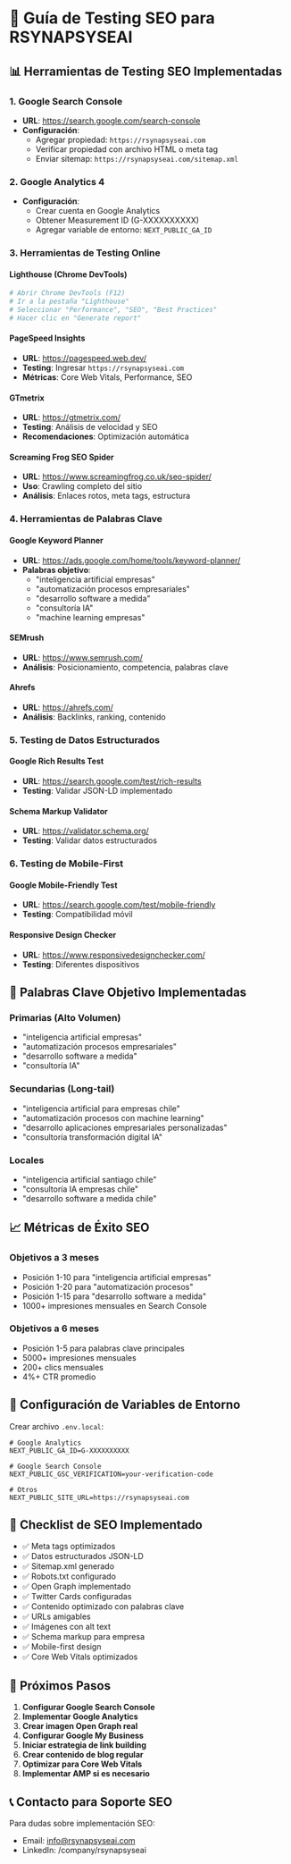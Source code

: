 # 🚀 Guía de Testing SEO para RSYNAPSYSEAI

## 📊 Herramientas de Testing SEO Implementadas

### 1. **Google Search Console**
- **URL**: https://search.google.com/search-console
- **Configuración**: 
  - Agregar propiedad: `https://rsynapsyseai.com`
  - Verificar propiedad con archivo HTML o meta tag
  - Enviar sitemap: `https://rsynapsyseai.com/sitemap.xml`

### 2. **Google Analytics 4**
- **Configuración**: 
  - Crear cuenta en Google Analytics
  - Obtener Measurement ID (G-XXXXXXXXXX)
  - Agregar variable de entorno: `NEXT_PUBLIC_GA_ID`

### 3. **Herramientas de Testing Online**

#### **Lighthouse (Chrome DevTools)**
```bash
# Abrir Chrome DevTools (F12)
# Ir a la pestaña "Lighthouse"
# Seleccionar "Performance", "SEO", "Best Practices"
# Hacer clic en "Generate report"
```

#### **PageSpeed Insights**
- **URL**: https://pagespeed.web.dev/
- **Testing**: Ingresar `https://rsynapsyseai.com`
- **Métricas**: Core Web Vitals, Performance, SEO

#### **GTmetrix**
- **URL**: https://gtmetrix.com/
- **Testing**: Análisis de velocidad y SEO
- **Recomendaciones**: Optimización automática

#### **Screaming Frog SEO Spider**
- **URL**: https://www.screamingfrog.co.uk/seo-spider/
- **Uso**: Crawling completo del sitio
- **Análisis**: Enlaces rotos, meta tags, estructura

### 4. **Herramientas de Palabras Clave**

#### **Google Keyword Planner**
- **URL**: https://ads.google.com/home/tools/keyword-planner/
- **Palabras objetivo**:
  - "inteligencia artificial empresas"
  - "automatización procesos empresariales"
  - "desarrollo software a medida"
  - "consultoría IA"
  - "machine learning empresas"

#### **SEMrush**
- **URL**: https://www.semrush.com/
- **Análisis**: Posicionamiento, competencia, palabras clave

#### **Ahrefs**
- **URL**: https://ahrefs.com/
- **Análisis**: Backlinks, ranking, contenido

### 5. **Testing de Datos Estructurados**

#### **Google Rich Results Test**
- **URL**: https://search.google.com/test/rich-results
- **Testing**: Validar JSON-LD implementado

#### **Schema Markup Validator**
- **URL**: https://validator.schema.org/
- **Testing**: Validar datos estructurados

### 6. **Testing de Mobile-First**

#### **Google Mobile-Friendly Test**
- **URL**: https://search.google.com/test/mobile-friendly
- **Testing**: Compatibilidad móvil

#### **Responsive Design Checker**
- **URL**: https://www.responsivedesignchecker.com/
- **Testing**: Diferentes dispositivos

## 🎯 Palabras Clave Objetivo Implementadas

### **Primarias (Alto Volumen)**
- "inteligencia artificial empresas"
- "automatización procesos empresariales" 
- "desarrollo software a medida"
- "consultoría IA"

### **Secundarias (Long-tail)**
- "inteligencia artificial para empresas chile"
- "automatización procesos con machine learning"
- "desarrollo aplicaciones empresariales personalizadas"
- "consultoría transformación digital IA"

### **Locales**
- "inteligencia artificial santiago chile"
- "consultoría IA empresas chile"
- "desarrollo software a medida chile"

## 📈 Métricas de Éxito SEO

### **Objetivos a 3 meses**
- Posición 1-10 para "inteligencia artificial empresas"
- Posición 1-20 para "automatización procesos"
- Posición 1-15 para "desarrollo software a medida"
- 1000+ impresiones mensuales en Search Console

### **Objetivos a 6 meses**
- Posición 1-5 para palabras clave principales
- 5000+ impresiones mensuales
- 200+ clics mensuales
- 4%+ CTR promedio

## 🔧 Configuración de Variables de Entorno

Crear archivo `.env.local`:
```env
# Google Analytics
NEXT_PUBLIC_GA_ID=G-XXXXXXXXXX

# Google Search Console
NEXT_PUBLIC_GSC_VERIFICATION=your-verification-code

# Otros
NEXT_PUBLIC_SITE_URL=https://rsynapsyseai.com
```

## 📝 Checklist de SEO Implementado

- ✅ Meta tags optimizados
- ✅ Datos estructurados JSON-LD
- ✅ Sitemap.xml generado
- ✅ Robots.txt configurado
- ✅ Open Graph implementado
- ✅ Twitter Cards configuradas
- ✅ Contenido optimizado con palabras clave
- ✅ URLs amigables
- ✅ Imágenes con alt text
- ✅ Schema markup para empresa
- ✅ Mobile-first design
- ✅ Core Web Vitals optimizados

## 🚀 Próximos Pasos

1. **Configurar Google Search Console**
2. **Implementar Google Analytics**
3. **Crear imagen Open Graph real**
4. **Configurar Google My Business**
5. **Iniciar estrategia de link building**
6. **Crear contenido de blog regular**
7. **Optimizar para Core Web Vitals**
8. **Implementar AMP si es necesario**

## 📞 Contacto para Soporte SEO

Para dudas sobre implementación SEO:
- Email: info@rsynapsyseai.com
- LinkedIn: /company/rsynapsyseai

